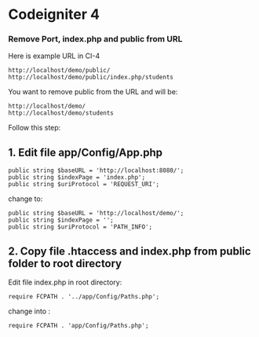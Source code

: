 # Codeigniter 4 

### Remove Port, index.php and public from URL
Here is example URL in CI-4
```
http://localhost/demo/public/
http://localhost/demo/public/index.php/students
```
You want to remove public from the URL and will be:
```
http://localhost/demo/
http://localhost/demo/students
```
Follow this step:
## 1. Edit file app/Config/App.php
```
public string $baseURL = 'http://localhost:8080/';
public string $indexPage = 'index.php';
public string $uriProtocol = 'REQUEST_URI';
```
change to:
```
public string $baseURL = 'http://localhost/demo/';
public string $indexPage = '';
public string $uriProtocol = 'PATH_INFO';

```
## 2. Copy file .htaccess and index.php from public folder to root directory
Edit file index.php in root directory:
```
require FCPATH . '../app/Config/Paths.php';
```
change into :
```
require FCPATH . 'app/Config/Paths.php';
```
